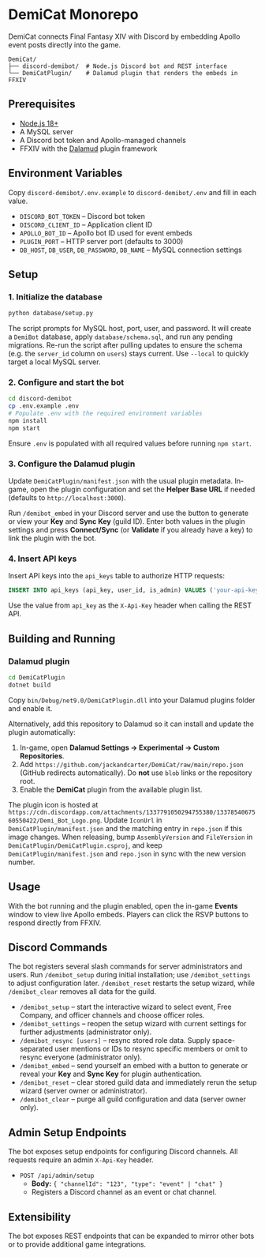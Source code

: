 # DemiCat Monorepo

DemiCat connects Final Fantasy XIV with Discord by embedding Apollo event posts directly into the game.

```
DemiCat/
├── discord-demibot/  # Node.js Discord bot and REST interface
└── DemiCatPlugin/    # Dalamud plugin that renders the embeds in FFXIV
```

## Prerequisites

- [Node.js 18+](https://nodejs.org/)
- A MySQL server
- A Discord bot token and Apollo-managed channels
- FFXIV with the [Dalamud](https://github.com/goatcorp/Dalamud) plugin framework

## Environment Variables

Copy `discord-demibot/.env.example` to `discord-demibot/.env` and fill in each value.

- `DISCORD_BOT_TOKEN` – Discord bot token
- `DISCORD_CLIENT_ID` – Application client ID
- `APOLLO_BOT_ID` – Apollo bot ID used for event embeds
- `PLUGIN_PORT` – HTTP server port (defaults to 3000)
- `DB_HOST`, `DB_USER`, `DB_PASSWORD`, `DB_NAME` – MySQL connection settings

## Setup

### 1. Initialize the database
```bash
python database/setup.py
```
The script prompts for MySQL host, port, user, and password. It will create a `DemiBot` database, apply `database/schema.sql`,
and run any pending migrations. Re-run the script after pulling updates to ensure the schema (e.g. the `server_id` column on
`users`) stays current. Use `--local` to quickly target a local MySQL server.

### 2. Configure and start the bot
```bash
cd discord-demibot
cp .env.example .env
# Populate .env with the required environment variables
npm install
npm start
```
Ensure `.env` is populated with all required values before running `npm start`.

### 3. Configure the Dalamud plugin
Update `DemiCatPlugin/manifest.json` with the usual plugin metadata. In-game, open the plugin configuration and set the
**Helper Base URL** if needed (defaults to `http://localhost:3000`).

Run `/demibot_embed` in your Discord server and use the button to generate or view your **Key** and **Sync Key** (guild ID).
Enter both values in the plugin settings and press **Connect/Sync** (or **Validate** if you already have a key) to link the
plugin with the bot.

### 4. Insert API keys
Insert API keys into the `api_keys` table to authorize HTTP requests:

```sql
INSERT INTO api_keys (api_key, user_id, is_admin) VALUES ('your-api-key', 'discord-user-id', 1);
```
Use the value from `api_key` as the `X-Api-Key` header when calling the REST API.

## Building and Running

### Dalamud plugin
```bash
cd DemiCatPlugin
dotnet build
```
Copy `bin/Debug/net9.0/DemiCatPlugin.dll` into your Dalamud plugins folder and enable it.

Alternatively, add this repository to Dalamud so it can install and update the plugin automatically:

1. In-game, open **Dalamud Settings → Experimental → Custom Repositories**.
2. Add `https://github.com/jackandcarter/DemiCat/raw/main/repo.json` (GitHub redirects automatically). Do **not** use `blob` links or the repository root.
3. Enable the **DemiCat** plugin from the available plugin list.

The plugin icon is hosted at `https://cdn.discordapp.com/attachments/1337791050294755380/1337854067560550422/Demi_Bot_Logo.png`.
Update `IconUrl` in `DemiCatPlugin/manifest.json` and the matching entry in `repo.json` if this image changes.
When releasing, bump `AssemblyVersion` and `FileVersion` in `DemiCatPlugin/DemiCatPlugin.csproj`,
and keep `DemiCatPlugin/manifest.json` and `repo.json` in sync with the new version number.

## Usage

With the bot running and the plugin enabled, open the in-game **Events** window to view live Apollo embeds. Players can click the RSVP buttons to respond directly from FFXIV.

## Discord Commands

The bot registers several slash commands for server administrators and users. Run `/demibot_setup` during initial installation;
use `/demibot_settings` to adjust configuration later. `/demibot_reset` restarts the setup wizard, while `/demibot_clear` removes
all data for the guild.

- `/demibot_setup` – start the interactive wizard to select event, Free Company, and officer channels and choose officer roles.
- `/demibot_settings` – reopen the setup wizard with current settings for further adjustments (administrator only).
- `/demibot_resync [users]` – resync stored role data. Supply space-separated user mentions or IDs to resync specific members or
  omit to resync everyone (administrator only).
- `/demibot_embed` – send yourself an embed with a button to generate or reveal your **Key** and **Sync Key** for plugin
  authentication.
- `/demibot_reset` – clear stored guild data and immediately rerun the setup wizard (server owner or administrator).
- `/demibot_clear` – purge all guild configuration and data (server owner only).

## Admin Setup Endpoints

The bot exposes setup endpoints for configuring Discord channels. All requests require an admin `X-Api-Key` header.

- `POST /api/admin/setup`
  - **Body:** `{ "channelId": "123", "type": "event" | "chat" }`
  - Registers a Discord channel as an event or chat channel.

## Extensibility

The bot exposes REST endpoints that can be expanded to mirror other bots or to provide additional game integrations.
